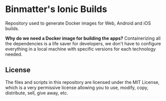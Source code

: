 # Binmatter's Ionic Builds
Repository used to generate Docker images for Web, Android and iOS builds.

**Why do we need a Docker image for building the apps?**
Containerizing all the dependencies is a life saver for developers, we don't have to configure everything in a local machine with specific versions for each technology needed.

## License
The files and scripts in this repository are licensed under the MIT License, which is a very permissive license allowing you to use, modify, copy, distribute, sell, give away, etc.
